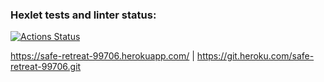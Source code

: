 ### Hexlet tests and linter status:
[![Actions Status](https://github.com/ivan-fedoroff/frontend-project-lvl4/workflows/hexlet-check/badge.svg)](https://github.com/ivan-fedoroff/frontend-project-lvl4/actions)

https://safe-retreat-99706.herokuapp.com/ | https://git.heroku.com/safe-retreat-99706.git